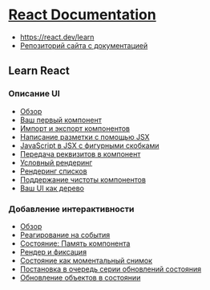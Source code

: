 # [React Documentation](../index.md)

- <a href="https://react.dev/learn" target="_blank">https://react.dev/learn</a>
- <a href="https://github.com/reactjs/react.dev" target="_blank">Репозиторий сайта с документацией</a>

## Learn React

### Описание UI

- [Обзор](<./Learn React/1. Describing the UI/0. Overview.md>)
- [Ваш первый компонент](<./Learn React/1. Describing the UI/1. Your First Component.md>)
- [Импорт и экспорт компонентов](<./Learn React/1. Describing the UI/2. Importing and Exporting Components.md>)
- [Написание разметки с помощью JSX](<./Learn React/1. Describing the UI/3. Writing Markup with JSX.md>)
- [JavaScript в JSX с фигурными скобками](<./Learn React/1. Describing the UI/4. JavaScript in JSX with Curly Braces.md>)
- [Передача реквизитов в компонент](<./Learn React/1. Describing the UI/5. Passing Props to a Component.md>)
- [Условный рендеринг](<./Learn React/1. Describing the UI/6. Conditional Rendering.md>)
- [Рендеринг списков](<./Learn React/1. Describing the UI/7. Rendering Lists.md>)
- [Поддержание чистоты компонентов](<./Learn React/1. Describing the UI/8. Keeping Components Pure.md>)
- [Ваш UI как дерево](<./Learn React/1. Describing the UI/9. Your UI as a tree.md>)

### Добавление интерактивности

- [Обзор](<./Learn React/2. Adding Interactivity/0. Overview.md>)
- [Реагирование на события](<./Learn React/2. Adding Interactivity/1. Responding to Events.md>)
- [Состояние: Память компонента](<./Learn React/2. Adding Interactivity/2. State. A Component's Memory.md>)
- [Рендер и фиксация](<./Learn React/2. Adding Interactivity/3. Render and Commit.md>)
- [Состояние как моментальный снимок](<./Learn React/2. Adding Interactivity/4. State as a Snapshot.md>)
- [Постановка в очередь серии обновлений состояния](<./Learn React/2. Adding Interactivity/5. Queueing a Series of State Updates.md>)
- [Обновление объектов в состоянии](<./Learn React/2. Adding Interactivity/6. Updating Objects in State.md>)
